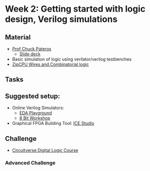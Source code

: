 # Week 2: Getting started with logic design, Verilog simulations

## Material
- [Prof Chuck Pateros](https://www.sandiego.edu/engineering/undergraduate/computer-science/biography.php?profile_id=6276#:~:text=(Chuck)%20Pateros%20is%20Professor%20of,overseeing%20laboratories%20and%20network%20facilities.) 
  - [Slide deck](https://docs.google.com/presentation/d/1oOwXZfakxP4jgxQA-depaYAc3wtBubVJPcbfLCDveWg/edit?usp=sharing)
- Basic simulation of logic using verilator/verilog testbenches
- [ZipCPU Wires and Combinatorial logic](http://zipcpu.com/tutorial/lsn-01-wires.pdf)

## Tasks

## Suggested setup:
- Online Verilog Simulators:
  - [EDA Playground](https://www.edaplayground.com/)
  - [8 Bit Workshop](https://8bitworkshop.com/)
- Graphical FPGA Building Tool: [ICE Studio](https://github.com/fpgawars/icestudio)

## Challenge
 - [Circuitverse Digital Logic Course](https://learn.circuitverse.org/)

### Advanced Challenge
